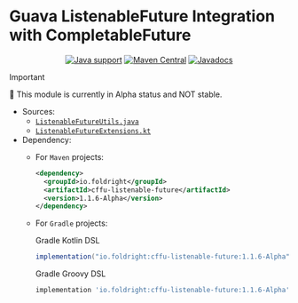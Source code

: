 # Guava ListenableFuture Integration with CompletableFuture

<p align="center">
<a href="https://openjdk.java.net/"><img src="https://img.shields.io/badge/Java-8+-339933?logo=openjdk&logoColor=white" alt="Java support"></a>
<a href="https://central.sonatype.com/artifact/io.foldright/cffu-listenable-future/1.0.0-Alpha/versions"><img src="https://img.shields.io/maven-central/v/io.foldright/cffu-listenable-future?logo=apache-maven&logoColor=white" alt="Maven Central"></a>
<a href="https://foldright.io/api-docs/cffu/"><img src="https://img.shields.io/maven-central/v/io.foldright/cffu-listenable-future?label=javadoc&logo=read-the-docs&logoColor=white" alt="Javadocs"></a>
</p>

> [!IMPORTANT]
> 🚧 This module is currently in Alpha status and NOT stable.

- Sources:
  - [`ListenableFutureUtils.java`](src/main/java/io/foldright/cffu/lf/ListenableFutureUtils.java)
  - [`ListenableFutureExtensions.kt`](src/main/java/io/foldright/cffu/lf/kotlin/ListenableFutureExtensions.kt)
- Dependency:
  - For `Maven` projects:

    ```xml
    <dependency>
      <groupId>io.foldright</groupId>
      <artifactId>cffu-listenable-future</artifactId>
      <version>1.1.6-Alpha</version>
    </dependency>
    ```
  - For `Gradle` projects:

    Gradle Kotlin DSL
    ```groovy
    implementation("io.foldright:cffu-listenable-future:1.1.6-Alpha")
    ```
    Gradle Groovy DSL
    ```groovy
    implementation 'io.foldright:cffu-listenable-future:1.1.6-Alpha'
    ```
